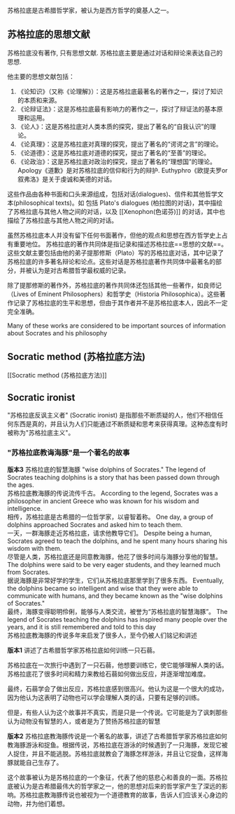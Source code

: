 苏格拉底是古希腊哲学家，被认为是西方哲学的奠基人之一。

## 苏格拉底的思想文献
苏格拉底没有著作, 只有思想文献. 苏格拉底主要是通过对话和辩论来表达自己的思想.

他主要的思想文献包括：
1.  《论知识》（又称《论理解》）：这是苏格拉底最著名的著作之一，探讨了知识的本质和来源。
2.  《论辩证法》：这是苏格拉底最有影响力的著作之一，探讨了辩证法的基本原理和运用。
3.  《论人》：这是苏格拉底对人类本质的探究，提出了著名的“自我认识”的理论。
4.  《论真理》：这是苏格拉底对真理的探究，提出了著名的“谔谔之言”的理论。
5.  《论道德》：这是苏格拉底对道德的探究，提出了著名的“至善”的理论。
6.  《论政治》：这是苏格拉底对政治的探究，提出了著名的“理想国”的理论。
Apology《道歉》是对苏格拉底的信仰和行为的辩护.
Euthyphro《欧提夫罗or叙弗洛》是关于虔诚和美德的对话。

这些作品由各种书面和口头来源组成，包括对话(dialogues)、信件和其他哲学文本(philosophical texts)。如 包括 Plato's dialogues (柏拉图的对话)，其中描绘了苏格拉底与其他人物之间的对话，以及 [[Xenophon(色诺芬)]] 的对话，其中也描绘了苏格拉底与其他人物之间的对话。



虽然苏格拉底本人并没有留下任何书面著作，但他的观点和思想在西方哲学史上占有重要地位。
苏格拉底的著作共同体是指记录和描述苏格拉底==思想的文献==。这些文献主要包括由他的弟子提那修斯（Plato）写的苏格拉底对话，其中记录了苏格拉底的许多著名辩论和论点。这些对话是苏格拉底著作共同体中最著名的部分，并被认为是对古希腊哲学最权威的记录。

除了提那修斯的著作外，苏格拉底的著作共同体还包括其他一些著作，如良师记（Lives of Eminent Philosophers）和哲学史（Historia Philosophica）。这些著作记录了苏格拉底的生平和思想，但由于其作者并不是苏格拉底本人，因此不一定完全准确。


Many of these works are considered to be important sources of information about Socrates and his philosophy  



## Socratic method  (苏格拉底方法) 
[[Socratic method (苏格拉底方法)]]


## Socratic ironist
"苏格拉底反讽主义者" (Socratic ironist) 是指那些不断质疑的人，他们不相信任何东西是真的，并且认为人们只能通过不断质疑和思考来获得真理。这种态度有时被称为"苏格拉底主义"。





### "苏格拉底教诲海豚"是一个著名的故事
**版本3**
苏格拉底的智慧海豚 "wise dolphins of Socrates."
The legend of Socrates teaching dolphins is a story that has been passed down through the ages.  
苏格拉底教海豚的传说流传千古。
According to the legend, Socrates was a philosopher in ancient Greece who was known for his wisdom and intelligence.  
相传，苏格拉底是古希腊的一位哲学家，以睿智着称。
One day, a group of dolphins approached Socrates and asked him to teach them.  
一天，一群海豚走近苏格拉底，请求他教导它们。
Despite being a human, Socrates agreed to teach the dolphins, and he spent many hours sharing his wisdom with them.  
尽管是人类，苏格拉底还是同意教海豚，他花了很多时间与海豚分享他的智慧。
The dolphins were said to be very eager students, and they learned much from Socrates.  
据说海豚是非常好学的学生，它们从苏格拉底那里学到了很多东西。
Eventually, the dolphins became so intelligent and wise that they were able to communicate with humans, and they became known as the "wise dolphins of Socrates."  
最终，海豚变得聪明伶俐，能够与人类交流，被誉为“苏格拉底的智慧海豚”。
The legend of Socrates teaching the dolphins has inspired many people over the years, and it is still remembered and told to this day  
苏格拉底教海豚的传说多年来启发了很多人，至今仍被人们铭记和讲述


**版本1**
讲述了古希腊哲学家苏格拉底如何训练一只石蒻。

苏格拉底在一次旅行中遇到了一只石蒻，他想要训练它，使它能够理解人类的话。苏格拉底花了很多时间和精力来教给石蒻如何做出反应，并逐渐增加难度。

最终，石蒻学会了做出反应，苏格拉底感到很高兴。他认为这是一个很大的成功，因为他认为这表明了动物也可以学会理解人类的话，只要有足够的训练。

但是，有些人认为这个故事并不真实，而是只是一个传说。它可能是为了讽刺那些认为动物没有智慧的人，或者是为了赞扬苏格拉底的智慧

**版本2**
苏格拉底教海豚传说是一个著名的故事，讲述了古希腊哲学家苏格拉底如何教海豚游泳和捉鱼。根据传说，苏格拉底在游泳的时候遇到了一只海豚，发现它被人捉住，并且不能逃脱。苏格拉底就教会了海豚怎样游泳，并且让它捉鱼，这样海豚就能自己生存了。

这个故事被认为是苏格拉底的一个象征，代表了他的慈悲心和善良的一面。苏格拉底被认为是古希腊最伟大的哲学家之一，他的思想对后来的哲学家产生了深远的影响。苏格拉底教海豚传说也被视为一个道德教育的故事，告诉人们应该关心身边的动物，并为他们着想。
